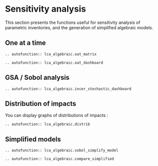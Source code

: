 # Sensitivity analysis 

This section presents the functions useful for sensitivity analysis of parametric inventories, and the generation of simplified 
algebraic models.

## One at a time

```{eval-rst} 
.. autofunction:: lca_algebraic.oat_matrix
```

```{eval-rst} 
.. autofunction:: lca_algebraic.oat_dashboard
```

## GSA / Sobol analysis

```{eval-rst} 
.. autofunction:: lca_algebraic.incer_stochastic_dashboard
```

## Distribution of impacts

You can display graphs of distributions of impacts :

```{eval-rst} 
.. autofunction:: lca_algebraic.distrib
```

## Simplified models

```{eval-rst} 
.. autofunction:: lca_algebraic.sobol_simplify_model
```

```{eval-rst} 
.. autofunction:: lca_algebraic.compare_simplified
```


